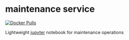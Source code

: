 # maintenance service

[![Docker Pulls](https://img.shields.io/docker/pulls/itisfoundation/maintenance.svg)](https://hub.docker.com/r/itisfoundation/maintenance/tags)
<!-- TODO: activate hook for microbadger
[![](https://images.microbadger.com/badges/image/itisfoundation/maintenance.svg)](https://microbadger.com/images/itisfoundation/maintenance "More on service image in registry")
[![](https://images.microbadger.com/badges/version/itisfoundation/maintenance.svg)](https://microbadger.com/images/itisfoundation/maintenance "More on service image in registry")
[![](https://images.microbadger.com/badges/commit/itisfoundation/maintenance.svg)](https://microbadger.com/images/itisfoundation/maintenance "More on service image in registry")
-->

Lightweight [jupyter](https://github.com/nbgallery/jupyter-alpine) notebook for maintenance operations


